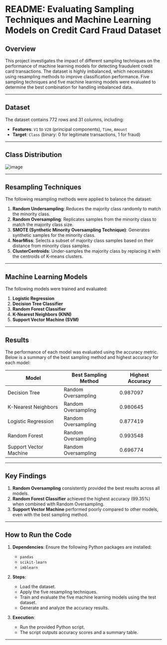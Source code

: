 # README: Evaluating Sampling Techniques and Machine Learning Models on Credit Card Fraud Dataset

## Overview
This project investigates the impact of different sampling techniques on the performance of machine learning models for detecting fraudulent credit card transactions. The dataset is highly imbalanced, which necessitates using resampling methods to improve classification performance. Five sampling techniques and five machine learning models were evaluated to determine the best combination for handling imbalanced data.

---

## Dataset
The dataset contains 772 rows and 31 columns, including:
- **Features**: `V1` to `V28` (principal components), `Time`, `Amount`
- **Target**: `Class` (binary: 0 for legitimate transactions, 1 for fraud)

---

## Class Distribution
![image](https://github.com/user-attachments/assets/4daf9dda-9280-4a67-9d91-8dad454c9817)

---

## Resampling Techniques
The following resampling methods were applied to balance the dataset:
1. **Random Undersampling**: Reduces the majority class randomly to match the minority class.
2. **Random Oversampling**: Replicates samples from the minority class to match the majority class size.
3. **SMOTE (Synthetic Minority Oversampling Technique)**: Generates synthetic samples for the minority class.
4. **NearMiss**: Selects a subset of majority class samples based on their distance from minority class samples.
5. **ClusterCentroids**: Under-samples the majority class by replacing it with the centroids of K-means clusters.

---

## Machine Learning Models
The following models were trained and evaluated:
1. **Logistic Regression**
2. **Decision Tree Classifier**
3. **Random Forest Classifier**
4. **K-Nearest Neighbors (KNN)**
5. **Support Vector Machine (SVM)**

---

## Results
The performance of each model was evaluated using the accuracy metric. Below is a summary of the best sampling method and highest accuracy for each model:

| Model                   | Best Sampling Method    | Highest Accuracy |
|-------------------------|-------------------------|------------------|
| Decision Tree           | Random Oversampling    | 0.987097         |
| K-Nearest Neighbors     | Random Oversampling    | 0.980645         |
| Logistic Regression     | Random Oversampling    | 0.877419         |
| Random Forest           | Random Oversampling    | 0.993548         |
| Support Vector Machine  | Random Oversampling    | 0.696774         |

---

## Key Findings
1. **Random Oversampling** consistently provided the best results across all models.
2. **Random Forest Classifier** achieved the highest accuracy (99.35%) when combined with Random Oversampling.
3. **Support Vector Machine** performed poorly compared to other models, even with the best sampling method.

---

## How to Run the Code
1. **Dependencies**: Ensure the following Python packages are installed:
   - `pandas`
   - `scikit-learn`
   - `imblearn`

2. **Steps**:
   - Load the dataset.
   - Apply the five resampling techniques.
   - Train and evaluate the five machine learning models using the test dataset.
   - Generate and analyze the accuracy results.

3. **Execution**:
   - Run the provided Python script.
   - The script outputs accuracy scores and a summary table.

---

